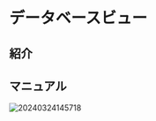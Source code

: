 # データベースビュー

<PluginInfo name="collection-view"></PluginInfo>

## 紹介

## マニュアル

![20240324145718](https://static-docs.nocobase.com/20240324145718.png)

